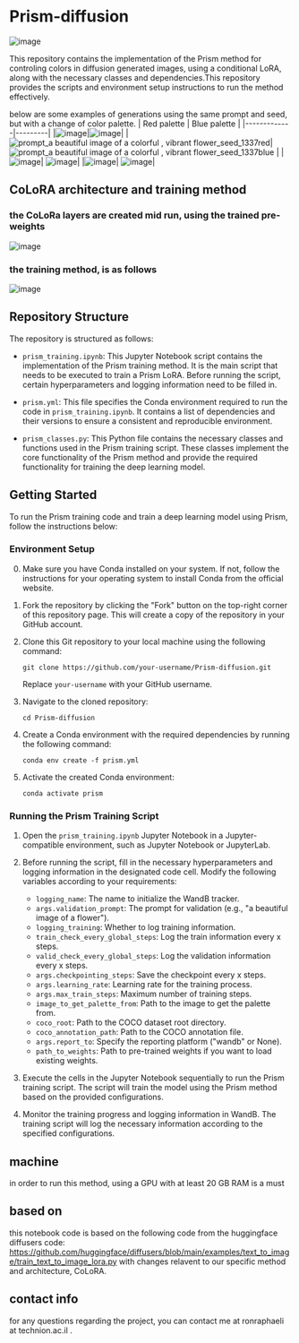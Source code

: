 # Prism-diffusion

![image](https://github.com/ronraphaeli/Prism-diffusion/assets/102682845/5130e9f2-6207-48a7-9435-e1a9530210e2)



This repository contains the implementation of the Prism method for controling colors in diffusion generated images, using a conditional LoRA, along with the necessary classes and dependencies.This repository provides the scripts and environment setup instructions to run the method effectively.


below are some examples of generations using the same prompt and seed, but with a change of color palette.
| Red palette | Blue palette |
|-------------|---------|
|![image](https://github.com/ronraphaeli/Prism-diffusion/assets/102682845/b74df56c-1c75-4c2d-bb3b-b3ab9409a388)|![image](https://github.com/ronraphaeli/Prism-diffusion/assets/102682845/38c39325-f604-4ce4-8b6a-d779ab66cee2)|
|![prompt_a beautiful image of a colorful , vibrant flower_seed_1337red](https://github.com/ronraphaeli/Prism-diffusion/assets/102682845/326d09fb-8c98-4ea1-b601-1f2c4f9144b3)|![prompt_a beautiful image of a colorful , vibrant flower_seed_1337blue](https://github.com/ronraphaeli/Prism-diffusion/assets/102682845/052862e2-4ad6-4e8a-ba36-75db807e8577) |
|![image](https://github.com/ronraphaeli/Prism-diffusion/assets/102682845/40926b08-c19e-499c-8b98-1944974b12d8)| ![image](https://github.com/ronraphaeli/Prism-diffusion/assets/102682845/cf48f584-dd8d-4f52-943c-7a93fe0727ab)|
|![image](https://github.com/ronraphaeli/Prism-diffusion/assets/102682845/f2105f98-bcd1-4bb1-af7a-f29f60a0b341)| ![image](https://github.com/ronraphaeli/Prism-diffusion/assets/102682845/3a6a8146-7979-4bff-895b-e4b79856530d)|

## CoLoRA architecture and training method

### the CoLoRa layers are created mid run, using the trained pre-weights

![image](https://github.com/ronraphaeli/Prism-diffusion/assets/102682845/b0cfc520-4744-4d65-9c1b-7627539146b3)

### the training method, is as follows

![image](https://github.com/ronraphaeli/Prism-diffusion/assets/102682845/7ce6f723-3c3c-45a8-9849-50a069fe1d02)

## Repository Structure

The repository is structured as follows:

- `prism_training.ipynb`: This Jupyter Notebook script contains the implementation of the Prism training method. It is the main script that needs to be executed to train a Prism LoRA. Before running the script, certain hyperparameters and logging information need to be filled in.

- `prism.yml`: This file specifies the Conda environment required to run the code in `prism_training.ipynb`. It contains a list of dependencies and their versions to ensure a consistent and reproducible environment.

- `prism_classes.py`: This Python file contains the necessary classes and functions used in the Prism training script. These classes implement the core functionality of the Prism method and provide the required functionality for training the deep learning model.

## Getting Started

To run the Prism training code and train a deep learning model using Prism, follow the instructions below:

### Environment Setup

0. Make sure you have Conda installed on your system. If not, follow the instructions for your operating system to install Conda from the official website.

1. Fork the repository by clicking the "Fork" button on the top-right corner of this repository page. This will create a copy of the repository in your GitHub account.

2. Clone this Git repository to your local machine using the following command:
   ```
   git clone https://github.com/your-username/Prism-diffusion.git
   ```
   Replace `your-username` with your GitHub username.

3. Navigate to the cloned repository:
   ```
   cd Prism-diffusion
   ```

4. Create a Conda environment with the required dependencies by running the following command:
   ```
   conda env create -f prism.yml
   ```

5. Activate the created Conda environment:
   ```
   conda activate prism
   ```

### Running the Prism Training Script

1. Open the `prism_training.ipynb` Jupyter Notebook in a Jupyter-compatible environment, such as Jupyter Notebook or JupyterLab.

2. Before running the script, fill in the necessary hyperparameters and logging information in the designated code cell. Modify the following variables according to your requirements:

   - `logging_name`: The name to initialize the WandB tracker.
   - `args.validation_prompt`: The prompt for validation (e.g., "a beautiful image of a flower").
   - `logging_training`: Whether to log training information.
   - `train_check_every_global_steps`: Log the train information every x steps.
   - `valid_check_every_global_steps`: Log the validation information every x steps.
   - `args.checkpointing_steps`: Save the checkpoint every x steps.
   - `args.learning_rate`: Learning rate for the training process.
   - `args.max_train_steps`: Maximum number of training steps.
   - `image_to_get_palette_from`: Path to the image to get the palette from.
   - `coco_root`: Path to the COCO dataset root directory.
   - `coco_annotation_path`: Path to the COCO annotation file.
   - `args.report_to`: Specify the reporting platform ("wandb" or None).
   - `path_to_weights`: Path to pre-trained weights if you want to load existing weights.

3. Execute the cells in the Jupyter Notebook sequentially to run the Prism training script. The script will train the model using the Prism method based on the provided configurations.

4. Monitor the training progress and logging information in WandB. The training script will log the necessary information according to the specified configurations.

## machine

in order to run this method, using a GPU with at least 20 GB RAM is a must

## based on

this notebook code is based on the following code from the huggingface diffusers code:
https://github.com/huggingface/diffusers/blob/main/examples/text_to_image/train_text_to_image_lora.py
with changes relavent to our specific method and architecture, CoLoRA.

## contact info

for any questions regarding the project, you can contact me at ronraphaeli at technion.ac.il
.
